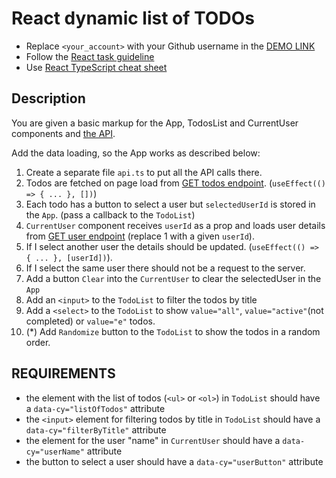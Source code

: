 # React dynamic list of TODOs
- Replace `<your_account>` with your Github username in the
  [DEMO LINK](https://<your_account>.github.io/react_dynamic-list-of-todos/)
- Follow the [React task guideline](https://github.com/mate-academy/react_task-guideline#react-tasks-guideline)
- Use [React TypeScript cheat sheet](https://mate-academy.github.io/fe-program/js/extra/react-typescript)

## Description
You are given a basic markup for the App, TodosList and CurrentUser components and [the API](https://mate-academy.github.io/fe-students-api/).

Add the data loading, so the App works as described below:

1. Create a separate file `api.ts` to put all the API calls there.
1. Todos are fetched on page load from [GET todos endpoint](https://mate.academy/students-api/todos). (`useEffect(() => { ... }, [])`)
1. Each todo has a button to select a user but `selectedUserId` is stored in the `App`. (pass a callback to the `TodoList`)
1. `CurrentUser` component receives `userId` as a prop and loads user details from [GET user endpoint](https://mate.academy/students-api/users/1) (replace 1 with a given `userId`).
1. If I select another user the details should be updated. (`useEffect(() => { ... }, [userId])`).
1. If I select the same user there should not be a request to the server.
1. Add a button `Clear` into the `CurrentUser` to clear the selectedUser in the `App`
1. Add an `<input>` to the `TodoList` to filter the todos by title
1. Add a `<select>` to the `TodoList` to show `value="all"`, `value="active"`(not completed) or `value="e"` todos.
1. (*) Add `Randomize` button to the `TodoList` to show the todos in a random order.

## REQUIREMENTS

- the element with the list of todos (`<ul>` or `<ol>`) in `TodoList` should have a `data-cy="listOfTodos"` attribute
- the `<input>` element for filtering todos by title in `TodoList` should have a `data-cy="filterByTitle"` attribute
- the element for the user "name" in `CurrentUser` should have a `data-cy="userName"` attribute
- the button to select a user should have a `data-cy="userButton"` attribute
